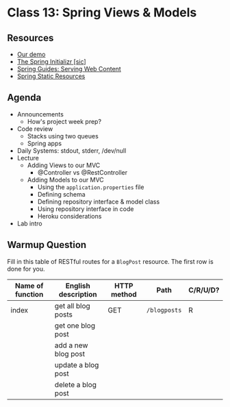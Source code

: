 # Class 13: Spring Views & Models

## Resources
* [Our demo](https://github.com/mnfmnfm/seattle-java-401d2-deploy-demo)
* [The Spring Initializr \[sic\]](https://start.spring.io/)
* [Spring Guides: Serving Web Content](https://spring.io/guides/gs/serving-web-content/)
* [Spring Static Resources](https://spring.io/blog/2013/12/19/serving-static-web-content-with-spring-boot)

## Agenda
- Announcements
    - How's project week prep?
- Code review
    - Stacks using two queues
    - Spring apps
- Daily Systems: stdout, stderr, /dev/null
- Lecture
    - Adding Views to our MVC
        - @Controller vs @RestController
    - Adding Models to our MVC
        - Using the `application.properties` file
        - Defining schema
        - Defining repository interface & model class
        - Using repository interface in code
        - Heroku considerations
- Lab intro

## Warmup Question
Fill in this table of RESTful routes for a `BlogPost` resource. The first row is done for you.

|Name of function | English description | HTTP method | Path | C/R/U/D?|
|-----------------|---------------------|-------------|------|---------|
|index            | get all blog posts  | GET         | `/blogposts` | R|
|                 | get one blog post   | | | |
|                 | add a new blog post | | | |
|                 | update a blog post  | | | |
|                 | delete a blog post  | | | |

